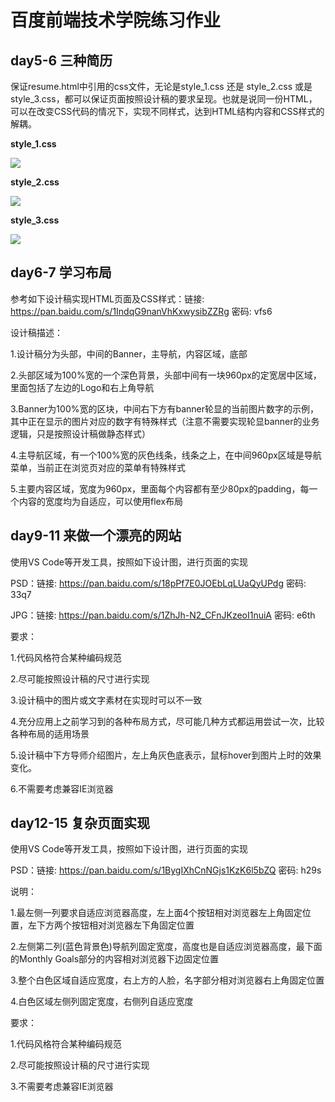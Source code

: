# 百度前端技术学院练习作业 #


## day5-6 三种简历 ##
保证resume.html中引用的css文件，无论是style_1.css 还是 style_2.css 或是 style_3.css，都可以保证页面按照设计稿的要求呈现。也就是说同一份HTML，可以在改变CSS代码的情况下，实现不同样式，达到HTML结构内容和CSS样式的解耦。

**style_1.css**

![](https://b.bdstatic.com/searchbox/icms/searchbox/img/resume1.png)

**style_2.css**

![](https://b.bdstatic.com/searchbox/icms/searchbox/img/resume2.png)

**style_3.css**

![](https://b.bdstatic.com/searchbox/icms/searchbox/img/resume3.png)

## day6-7 学习布局 ##

参考如下设计稿实现HTML页面及CSS样式：链接: https://pan.baidu.com/s/1IndqG9nanVhKxwysibZZRg 密码: vfs6

设计稿描述：

1.设计稿分为头部，中间的Banner，主导航，内容区域，底部

2.头部区域为100%宽的一个深色背景，头部中间有一块960px的定宽居中区域，里面包括了左边的Logo和右上角导航

3.Banner为100%宽的区块，中间右下方有banner轮显的当前图片数字的示例，其中正在显示的图片对应的数字有特殊样式（注意不需要实现轮显banner的业务逻辑，只是按照设计稿做静态样式）

4.主导航区域，有一个100%宽的灰色线条，线条之上，在中间960px区域是导航菜单，当前正在浏览页对应的菜单有特殊样式

5.主要内容区域，宽度为960px，里面每个内容都有至少80px的padding，每一个内容的宽度均为自适应，可以使用flex布局

## day9-11 来做一个漂亮的网站 ##

使用VS Code等开发工具，按照如下设计图，进行页面的实现

PSD：链接: https://pan.baidu.com/s/18pPf7E0JOEbLqLUaQyUPdg 密码: 33q7

JPG：链接: https://pan.baidu.com/s/1ZhJh-N2_CFnJKzeoI1nuiA 密码: e6th

要求：

1.代码风格符合某种编码规范

2.尽可能按照设计稿的尺寸进行实现

3.设计稿中的图片或文字素材在实现时可以不一致

4.充分应用上之前学习到的各种布局方式，尽可能几种方式都运用尝试一次，比较各种布局的适用场景

5.设计稿中下方导师介绍图片，左上角灰色底表示，鼠标hover到图片上时的效果变化。

6.不需要考虑兼容IE浏览器
## day12-15 复杂页面实现 ##
使用VS Code等开发工具，按照如下设计图，进行页面的实现

PSD：链接: https://pan.baidu.com/s/1BygIXhCnNGjs1KzK6l5bZQ 密码: h29s

说明：

1.最左侧一列要求自适应浏览器高度，左上面4个按钮相对浏览器左上角固定位置，左下方两个按钮相对浏览器左下角固定位置

2.左侧第二列(蓝色背景色)导航列固定宽度，高度也是自适应浏览器高度，最下面的Monthly Goals部分的内容相对浏览器下边固定位置

3.整个白色区域自适应宽度，右上方的人脸，名字部分相对浏览器右上角固定位置

4.白色区域左侧列固定宽度，右侧列自适应宽度

要求：

1.代码风格符合某种编码规范

2.尽可能按照设计稿的尺寸进行实现

3.不需要考虑兼容IE浏览器
